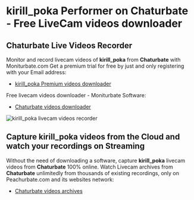 # kirill_poka Performer on Chaturbate - Free LiveCam videos downloader

## Chaturbate Live Videos Recorder

Monitor and record livecam videos of **kirill_poka** from **Chaturbate** with Moniturbate.com
Get a premium trial for free by just and only registering with your Email address:
* [kirill_poka Premium videos downloader](https://moniturbate.com/request-demo-licence-key.html)

Free livecam videos downloader - Moniturbate Software:
* [Chaturbate videos downloader](https://moniturbate.com/moniturbate-download-software.html)

![kirill_poka livecam videos recorder](https://peachurnet.com/templates/moniturbate-software.png)


## Capture kirill_poka videos from the Cloud and watch your recordings on Streaming

Without the need of downloading a software, capture **kirill_poka** livecam videos from **Chaturbate** 100% online.
Watch Livecam archives from **Chaturbate** unlimitedly from thousands of existing recordings, only on Peachurbate.com and its websites network:
* [Chaturbate videos archives](https://peachurnet.com/)